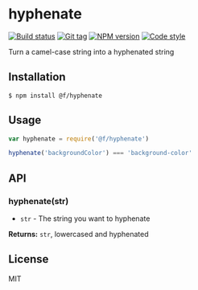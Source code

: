 
# hyphenate

[![Build status][travis-image]][travis-url]
[![Git tag][git-image]][git-url]
[![NPM version][npm-image]][npm-url]
[![Code style][standard-image]][standard-url]

Turn a camel-case string into a hyphenated string

## Installation

    $ npm install @f/hyphenate

## Usage

```js
var hyphenate = require('@f/hyphenate')

hyphenate('backgroundColor') === 'background-color'
```

## API

### hyphenate(str)

- `str` - The string you want to hyphenate

**Returns:** `str`, lowercased and hyphenated

## License

MIT

[travis-image]: https://img.shields.io/travis/micro-js/hyphenate.svg?style=flat-square
[travis-url]: https://travis-ci.org/micro-js/hyphenate
[git-image]: https://img.shields.io/github/tag/micro-js/hyphenate.svg
[git-url]: https://github.com/micro-js/hyphenate
[standard-image]: https://img.shields.io/badge/code%20style-standard-brightgreen.svg?style=flat
[standard-url]: https://github.com/feross/standard
[npm-image]: https://img.shields.io/npm/v/@f/hyphenate.svg?style=flat-square
[npm-url]: https://npmjs.org/package/@f/hyphenate
